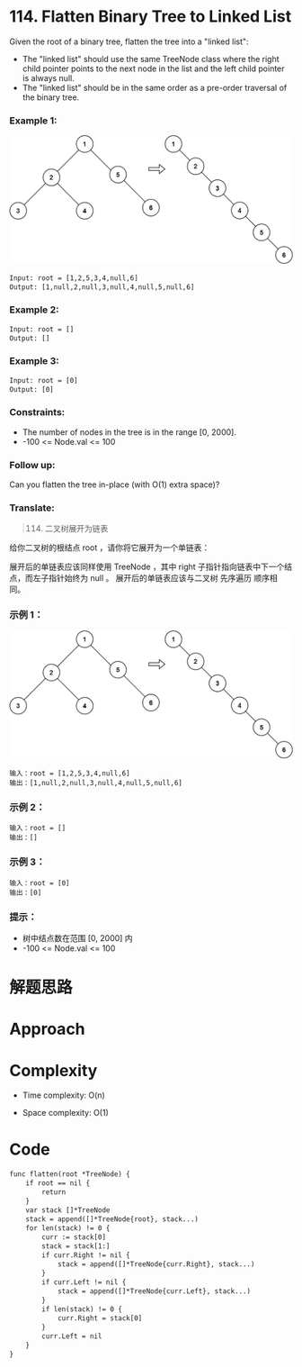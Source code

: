 # 114. Flatten Binary Tree to Linked List

Given the root of a binary tree, flatten the tree into a "linked list":

* The "linked list" should use the same TreeNode class where the right child pointer points to the next node in the list and the left child pointer is always null.
* The "linked list" should be in the same order as a pre-order traversal of the binary tree.

### Example 1:

![image description](flaten.jpeg)

```
Input: root = [1,2,5,3,4,null,6]
Output: [1,null,2,null,3,null,4,null,5,null,6]
```

### Example 2:

```
Input: root = []
Output: []
```

### Example 3:

```
Input: root = [0]
Output: [0]
```

### Constraints:

* The number of nodes in the tree is in the range [0, 2000].
* -100 <= Node.val <= 100

### Follow up: 

Can you flatten the tree in-place (with O(1) extra space)?


### Translate:

> 114. 二叉树展开为链表

给你二叉树的根结点 root ，请你将它展开为一个单链表：

展开后的单链表应该同样使用 TreeNode ，其中 right 子指针指向链表中下一个结点，而左子指针始终为 null 。
展开后的单链表应该与二叉树 先序遍历 顺序相同。

### 示例 1：

![image description](flaten.jpeg)

```
输入：root = [1,2,5,3,4,null,6]
输出：[1,null,2,null,3,null,4,null,5,null,6]
```

### 示例 2：

```
输入：root = []
输出：[]
```

### 示例 3：

```
输入：root = [0]
输出：[0]
```

### 提示：

* 树中结点数在范围 [0, 2000] 内
* -100 <= Node.val <= 100


# 解题思路
<!-- Describe your first thoughts on how to solve this problem. -->

# Approach
<!-- Describe your approach to solving the problem. -->

# Complexity
- Time complexity: O(n)
<!-- Add your time complexity here, e.g. $$O(n)$$ -->

- Space complexity: O(1)
<!-- Add your space complexity here, e.g. $$O(n)$$ -->

# Code
```
func flatten(root *TreeNode) {
	if root == nil {
		return
	}
	var stack []*TreeNode
	stack = append([]*TreeNode{root}, stack...)
	for len(stack) != 0 {
		curr := stack[0]
		stack = stack[1:]
		if curr.Right != nil {
			stack = append([]*TreeNode{curr.Right}, stack...)
		}
		if curr.Left != nil {
			stack = append([]*TreeNode{curr.Left}, stack...)
		}
		if len(stack) != 0 {
			curr.Right = stack[0]
		}
		curr.Left = nil
	}
}
```